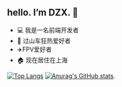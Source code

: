 ## hello. I’m DZX.  👋
* 💻 我是一名前端开发者 
* 🎢 过山车狂热爱好者 
* ✈️FPV爱好者 
* 🏠 现在居住在上海

[![Top Langs](https://github-readme-stats.vercel.app/api/top-langs/?username=anuraghazra&layout=compact)](https://github.com/anuraghazra/github-readme-stats)
 [![Anurag's GitHub stats](https://github-readme-stats.vercel.app/api?username=SK-Luffa&theme=dark)](https://github.com/anuraghazra/github-readme-stats).
